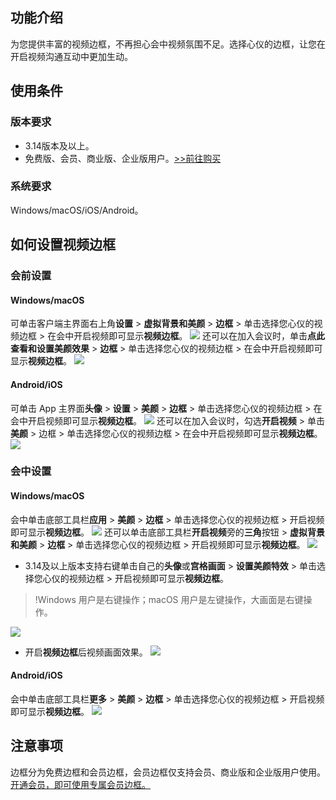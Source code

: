 ## 功能介绍
为您提供丰富的视频边框，不再担心会中视频氛围不足。选择心仪的边框，让您在开启视频沟通互动中更加生动。

## 使用条件
### 版本要求
- 3.14版本及以上。
- 免费版、会员、商业版、企业版用户。[&gt;&gt;前往购买](https://meeting.tencent.com/buy.html?mid=ts.p.help.wz)

### 系统要求
Windows/macOS/iOS/Android。

## 如何设置视频边框
### 会前设置
#### Windows/macOS
可单击客户端主界面右上角**设置** > **虚拟背景和美颜** > **边框** > 单击选择您心仪的视频边框 > 在会中开启视频即可显示**视频边框**。
![](https://qcloudimg.tencent-cloud.cn/raw/8c457eac77f96f54a6b4b2c5bf76cff3.png)
还可以在加入会议时，单击**点此查看和设置美颜效果** > **边框** > 单击选择您心仪的视频边框 > 在会中开启视频即可显示**视频边框**。
![](https://qcloudimg.tencent-cloud.cn/raw/0115ed1ed006bc506c7c93f07c98d510.png)

#### Android/iOS
可单击 App 主界面**头像** > **设置** > **美颜** > **边框** > 单击选择您心仪的视频边框 > 在会中开启视频即可显示**视频边框**。
![](https://qcloudimg.tencent-cloud.cn/raw/db8f73846b5d2b72732d945900bfce88.png)
还可以在加入会议时，勾选**开启视频** > 单击**美颜** > 边框 > 单击选择您心仪的视频边框 > 在会中开启视频即可显示**视频边框**。
![](https://qcloudimg.tencent-cloud.cn/raw/525d5ecbe341baff3a5a6b8a413dfe55.png)

### 会中设置
#### Windows/macOS
会中单击底部工具栏**应用** > **美颜** > **边框** > 单击选择您心仪的视频边框 > 开启视频即可显示**视频边框**。
![](https://qcloudimg.tencent-cloud.cn/raw/fe29525217ebd96fb0e4062cdcf19b52.png)
还可以单击底部工具栏**开启视频**旁的**三角**按钮 > **虚拟背景和美颜** > **边框** > 单击选择您心仪的视频边框 > 开启视频即可显示**视频边框**。
![](https://qcloudimg.tencent-cloud.cn/raw/901157da6693037ad31e1e7428d77661.png)
- 3.14及以上版本支持右键单击自己的**头像**或**宫格画面** > **设置美颜特效** > 单击选择您心仪的视频边框 > 开启视频即可显示**视频边框**。
>!Windows 用户是右键操作；macOS 用户是左键操作，大画面是右键操作。

 ![](https://qcloudimg.tencent-cloud.cn/raw/abc8ac56399862613c782aa0d314f953.png)
- 开启**视频边框**后视频画面效果。
![](https://qcloudimg.tencent-cloud.cn/raw/baf960f11d60fa44a1fb1db50e9af4b6.png)

#### Android/iOS
会中单击底部工具栏**更多** > **美颜** > **边框** > 单击选择您心仪的视频边框 > 开启视频即可显示**视频边框**。
![](https://qcloudimg.tencent-cloud.cn/raw/0f720325b856cd8c1f209b70c05a9ec6.png)

## 注意事项
边框分为免费边框和会员边框，会员边框仅支持会员、商业版和企业版用户使用。
[开通会员，即可使用专属会员边框。](https://meeting.tencent.com/buy/index.html?version=personal&mid=ts.p.help.wz)
